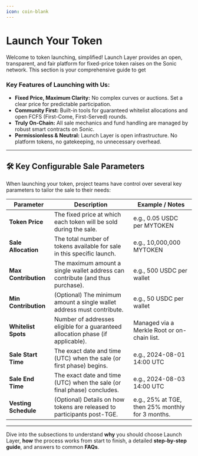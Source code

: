 ```yaml
---
icon: coin-blank
---
```


# Launch Your Token

Welcome to token launching, simplified! Launch Layer provides an open, transparent, and fair platform for fixed-price token raises on the Sonic network. This section is your comprehensive guide to get

### &#x20;Key Features of Launching with Us:

* **Fixed Price, Maximum Clarity:** No complex curves or auctions. Set a clear price for predictable participation.
* **Community First:** Built-in tools for guaranteed whitelist allocations and open FCFS (First-Come, First-Served) rounds.
* **Truly On-Chain:** All sale mechanics and fund handling are managed by robust smart contracts on Sonic.
* **Permissionless & Neutral:** Launch Layer is open infrastructure. No platform tokens, no gatekeeping, no unnecessary overhead.

***

## 🛠️ Key Configurable Sale Parameters

When launching your token, project teams have control over several key parameters to tailor the sale to their needs:

| Parameter            | Description                                                                     | Example / Notes                                  |
| -------------------- | ------------------------------------------------------------------------------- | ------------------------------------------------ |
| **Token Price**      | The fixed price at which each token will be sold during the sale.               | e.g., 0.05 USDC per MYTOKEN                      |
| **Sale Allocation**  | The total number of tokens available for sale in this specific launch.          | e.g., 10,000,000 MYTOKEN                         |
| **Max Contribution** | The maximum amount a single wallet address can contribute (and thus purchase).  | e.g., 500 USDC per wallet                        |
| **Min Contribution** | (Optional) The minimum amount a single wallet address must contribute.          | e.g., 50 USDC per wallet                         |
| **Whitelist Spots**  | Number of addresses eligible for a guaranteed allocation phase (if applicable). | Managed via a Merkle Root or on-chain list.      |
| **Sale Start Time**  | The exact date and time (UTC) when the sale (or first phase) begins.            | e.g., 2024-08-01 14:00 UTC                       |
| **Sale End Time**    | The exact date and time (UTC) when the sale (or final phase) concludes.         | e.g., 2024-08-03 14:00 UTC                       |
| **Vesting Schedule** | (Optional) Details on how tokens are released to participants post-TGE.         | e.g., 25% at TGE, then 25% monthly for 3 months. |

***

Dive into the subsections to understand **why** you should choose Launch Layer, **how** the process works from start to finish, a detailed **step-by-step guide**, and answers to common **FAQs**.
